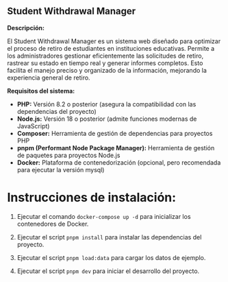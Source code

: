 ## Student Withdrawal Manager

**Descripción:**

El Student Withdrawal Manager es un sistema web diseñado para optimizar el proceso de retiro de estudiantes en instituciones educativas. Permite a los administradores gestionar eficientemente las solicitudes de retiro, rastrear su estado en tiempo real y generar informes completos. Esto facilita el manejo preciso y organizado de la información, mejorando la experiencia general de retiro.

**Requisitos del sistema:**

* **PHP:** Versión 8.2 o posterior (asegura la compatibilidad con las dependencias del proyecto)
* **Node.js:** Versión 18 o posterior (admite funciones modernas de JavaScript)
* **Composer:** Herramienta de gestión de dependencias para proyectos PHP
* **pnpm (Performant Node Package Manager):** Herramienta de gestión de paquetes para proyectos Node.js
* **Docker:** Plataforma de contenedorización (opcional, pero recomendada para ejecutar la versión mysql)

# Instrucciones de instalación:

1. Ejecutar el comando `docker-compose up -d` para inicializar los contenedores de Docker.

2. Ejecutar el script `pnpm install` para instalar las dependencias del proyecto.

3. Ejecutar el script `pnpm load:data` para cargar los datos de ejemplo.

4. Ejecutar el script `pnpm dev` para iniciar el desarrollo del proyecto.